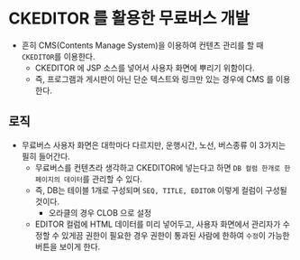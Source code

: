 # CKEDITOR 를 활용한 무료버스 개발

- 흔히 CMS(Contents Manage System)을 이용하여 컨텐츠 관리를 할 때 `CKEDITOR`를 이용한다.
  - CKEDITOR 에 JSP 소스를 넣어서 사용자 화면에 뿌리기 위함이다.
  - 즉, 프로그램과 게시판이 아닌 단순 텍스트와 링크만 있는 경우에 CMS 를 이용한다.
  
## 로직

- 무료버스 사용자 화면은 대학마다 다르지만, 운행시간, 노선, 버스종류 이 3가지는 필히 들어간다. 
  - 무료버스를 컨텐츠라 생각하고 CKEDITOR에 넣는다고 하면 `DB 컬럼 한개로 한 페이지의 데이터`를 관리할 수 있다.
  - 즉, DB는 테이블 1개로 구성되며 `SEQ, TITLE, EDITOR` 이렇게 컬럼이 구성될 것이다.
    - 오라클의 경우 CLOB 으로 설정
  - EDITOR 컬럼에 HTML 데이터를 미리 넣어두고, 사용자 화면에서 관리자가 수정할 수 있게끔 권한이 필요한 경우 권한이 통과된 사람에 한하여
  `수정`이 가능한 버튼을 보이게 한다.
